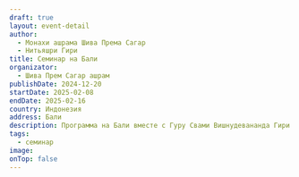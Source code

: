 ```yaml
---
draft: true
layout: event-detail
author:
  - Монахи ашрама Шива Према Сагар
  - Нитьяшри Гири
title: Семинар на Бали
organizator:
  - Шива Прем Сагар ашрам
publishDate: 2024-12-20
startDate: 2025-02-08
endDate: 2025-02-16
country: Индонезия
address: Бали
description: Программа на Бали вместе с Гуру Свами Вишнудевананда Гири
tags:
  - семинар
image: 
onTop: false
---
```

